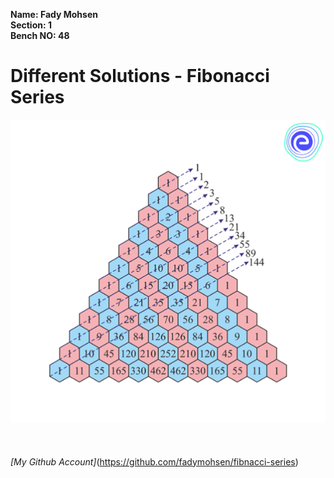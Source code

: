 **Name: Fady Mohsen** <br/>
**Section: 1** <br/>
**Bench NO: 48** <br/>


# Different Solutions - Fibonacci Series

![Fibonacci Series](Fibonacci-series.png) <br/> <br/> <br/> <br/>
*[My Github Account]*(https://github.com/fadymohsen/fibnacci-series)
